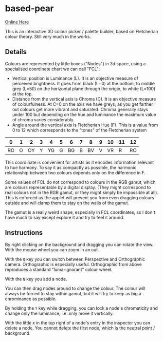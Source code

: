 # based-pear

[Online Here](https://cancrizans.github.io/based-pear/)

This is an interactive 3D colour picker / palette builder, based on Fletcherian colour theory. Still very much in the works.

## Details

Colours are represented by little boxes ("Nodes") in 3d space, using a specialised coordinate chart we can call "FCL":

* Vertical position is Luminance (L). It is an objective measure of perceived brightness. It goes from black (L=0) at the bottom, to middle grey (L=50) on the horizontal plane through the origin, to white (L=100) at the top.
* Distance from the vertical axis is Chroma (C). It is an objective measure of colourfulness. At C=0 on the axis we have greys, as you get farther out colours get more vibrant and saturated. Chroma generally stays under 100 but depending on the hue and luminance the maximum value of chroma varies considerably.
* Angle around the vertical axis is Fletcherian Hue (F). This is a value from 0 to 12 which corresponds to the "tones" of the Fletcherian system


0 | 1 | 2 | 3 | 4 | 5 | 6 | 7 | 8 | 9 | 10| 11| 12
--|---|---|---|---|---|---|---|---|---|---|---|---
RO| O | OY| Y | YG| G | BG| B | BV| V | VR| R | RO

This coordinate is convenient for artists as it encodes information relevant to hue harmony. To say it as compactly as possible, the harmonic relationship between two colours depends only on the difference in F.

Some values of FCL do not correspond to colours in the RGB gamut, which are colours representable by a digital display. (They might correspond to real colours not in the RGB gamut, or they might simply be impossible at all). This is enforced as the applet will prevent you from even dragging colours outside and will clamp them to stay on the walls of the gamut. 

The gamut is a really weird shape, especially in FCL coordinates, so I don't have much to say except explore it and try to feel it around.

## Instructions

By right clicking on the background and dragging you can rotate the view. With the mouse wheel you can zoom in an out.

With the `Q` key you can switch between Perspective and Orthographic camera. Orthographic is especially useful. Orthographic from above reproduces a standard "luma-ignorant" colour wheel.

With the `N` key you add a node.

You can then drag nodes around to change the colour. The colour will always be forced to stay within gamut, but it will try to keep as big a chrominance as possible.

By holding the `Y` key while dragging, you can lock a node's chromaticity and change only the luminance, i.e. only move it vertically.

With the little x in the top right of a node's entry in the inspector you can delete a node. You cannot delete the first node, which is the neutral point / background.
